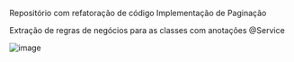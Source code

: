 Repositório com refatoração de código
Implementação de Paginação 

Extração de regras de negócios para as classes com anotações @Service

![image](https://github.com/Viniciusalves16/Refactor_project_Micheli_Brito/assets/103587422/0f00fdcc-8f3d-4a12-be5e-7ba7b77a587a)
